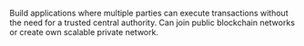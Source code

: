 <!-- Amazon Managed Blockchain -->

Build applications where multiple parties can execute transactions without the need for a trusted central authority.
Can join public blockchain networks or create own scalable private network.

<!-- Terms -->

<!-- Operation -->

<!-- Performance -->

<!-- Pricing -->

<!-- Security -->

<!-- Test -->
